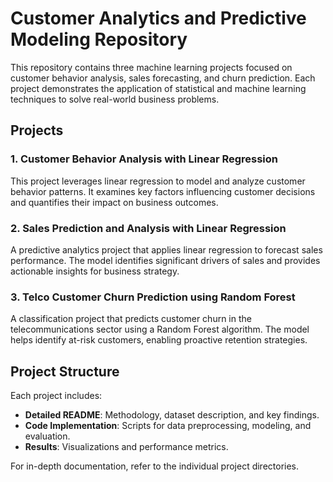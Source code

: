 # Customer Analytics and Predictive Modeling Repository  

This repository contains three machine learning projects focused on customer behavior analysis, sales forecasting, and churn prediction. Each project demonstrates the application of statistical and machine learning techniques to solve real-world business problems.  

## Projects  

### 1. **Customer Behavior Analysis with Linear Regression**  
This project leverages linear regression to model and analyze customer behavior patterns. It examines key factors influencing customer decisions and quantifies their impact on business outcomes.  

### 2. **Sales Prediction and Analysis with Linear Regression**  
A predictive analytics project that applies linear regression to forecast sales performance. The model identifies significant drivers of sales and provides actionable insights for business strategy.  

### 3. **Telco Customer Churn Prediction using Random Forest**  
A classification project that predicts customer churn in the telecommunications sector using a Random Forest algorithm. The model helps identify at-risk customers, enabling proactive retention strategies.  

## Project Structure  
Each project includes:  
- **Detailed README**: Methodology, dataset description, and key findings.  
- **Code Implementation**: Scripts for data preprocessing, modeling, and evaluation.  
- **Results**: Visualizations and performance metrics.  

For in-depth documentation, refer to the individual project directories.
